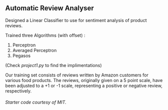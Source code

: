 ## Automatic Review Analyser

Designed a Linear Classifier to use for sentiment analysis of product reviews.

Trained three Algorithms (with offset) :
  1. Perceptron
  2. Averaged Perceptron
  3. Pegasos 

(Check *project1.py* to find the implimentations)

Our training set consists of reviews written by Amazon customers for various food products. The reviews, originally given on a 5 point scale, have been adjusted to a +1 or -1 scale, representing a positive or negative review, respectively.

###### Starter code courtesy of MIT.
